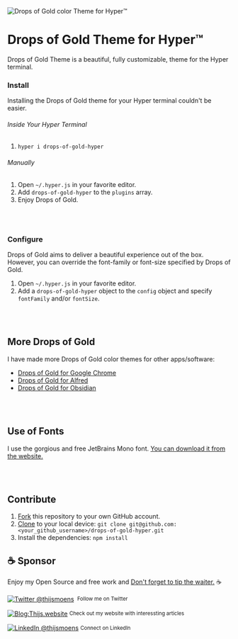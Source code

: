 <img align="center" src="https://raw.githubusercontent.com/thijswmoens/drops-of-gold-hyper/master/.github/images/drops-of-gold-hyper.png" alt="Drops of Gold color Theme for Hyper™" />

# Drops of Gold Theme for Hyper™

Drops of Gold Theme is a beautiful, fully customizable, theme for the Hyper terminal.

### Install

Installing the Drops of Gold theme for your Hyper terminal couldn't be easier.

###### Inside Your Hyper Terminal

1. `hyper i drops-of-gold-hyper`

###### Manually

1. Open `~/.hyper.js` in your favorite editor.
2. Add `drops-of-gold-hyper` to the `plugins` array.
3. Enjoy Drops of Gold.

<br>
<br>

### Configure

Drops of Gold aims to deliver a beautiful experience out of the box. However, you can override the font-family or font-size specified by Drops of Gold.

1. Open `~/.hyper.js` in your favorite editor.
2. Add a `drops-of-gold-hyper` object to the `config` object and specify `fontFamily` and/or `fontSize`.

<br>
<br>

## More Drops of Gold

I have made more Drops of Gold color themes for other apps/software:

-   [Drops of Gold for Google Chrome](https://github.com/thijswmoens/drops-of-gold-google-chrome)
-   [Drops of Gold for Alfred](https://github.com/thijswmoens/drops-of-gold-alfred)
-   [Drops of Gold for Obsidian](https://github.com/thijswmoens/drops-of-gold-theme-obsidian)

<br><br>

## Use of Fonts

I use the gorgious and free JetBrains Mono font. [You can download it from the website.](https://www.jetbrains.com/lp/mono/)

<br><br>

## Contribute

1. [Fork](https://help.github.com/articles/fork-a-repo/) this repository to your own GitHub account.
2. [Clone](https://help.github.com/articles/cloning-a-repository/) to your local device: `git clone git@github.com:<your_github_username>/drops-of-gold-hyper.git`
3. Install the dependencies: `npm install`

## :coffee: Sponsor

Enjoy my Open Source and free work and [Don't forget to tip the waiter.](https://github.com/thijswmoens/sponsor) ☕

<div align="left">
    <p><a href="https://twitter.com/thijsmoens/"><img alt="Twitter @thijsmoens" align="center" src="https://img.shields.io/badge/-@thijsmoens-gray.svg?colorA=3d3d3d&colorB=3d3d3d&style=for-the-badge" /></a>&nbsp;<small> Follow me on Twitter</small></p>
    <p><a href="https://thijs.website/"><img alt="Blog:Thijs.website" align="center" src="https://img.shields.io/badge/-Thijs.website-gray.svg?colorA=a08f68&colorB=a08f68&style=for-the-badge" /></a>&nbsp;<small>Check out my website with interessting articles</small></p>
    <p><a href="https://www.linkedin.com/in/thijsmoens/"><img alt="LinkedIn @thijsmoens" align="center" src="https://img.shields.io/badge/LINKEDIN-gray.svg?colorA=2d2d2d&colorB=2d2d2d&style=for-the-badge" /></a>&nbsp;<small>Connect on LinkedIn</small></p>
</div>
